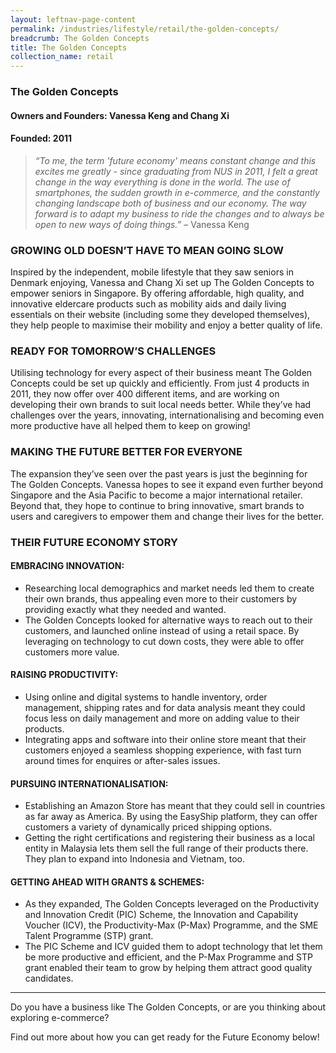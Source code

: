 ```yaml
---
layout: leftnav-page-content
permalink: /industries/lifestyle/retail/the-golden-concepts/
breadcrumb: The Golden Concepts
title: The Golden Concepts
collection_name: retail
---
```


### **The Golden Concepts**
<h4 class="no-margin-top">Owners and Founders: Vanessa Keng and Chang Xi</h4>
<h4 class="no-margin-top">Founded: 2011</h4>

<blockquote>
  <i>“To me, the term 'future economy' means constant change and this excites me greatly - since graduating from NUS in 2011, I felt a great change in the way everything is done in the world. The use of smartphones, the sudden growth in e-commerce, and the constantly changing landscape both of business and our economy. The way forward is to adapt my business to ride the changes and to always be open to new ways of doing things.”</i> – Vanessa Keng
</blockquote>

### **GROWING OLD DOESN’T HAVE TO MEAN GOING SLOW**

Inspired by the independent, mobile lifestyle that they saw seniors in Denmark enjoying, Vanessa and Chang Xi set up The Golden Concepts to empower seniors in Singapore. By offering affordable, high quality, and innovative eldercare products such as mobility aids and daily living essentials on their website (including some they developed themselves), they help people to maximise their mobility and enjoy a better quality of life.

### **READY FOR TOMORROW’S CHALLENGES**

Utilising technology for every aspect of their business meant The Golden Concepts could be set up quickly and efficiently. From just 4 products in 2011, they now offer over 400 different items, and are working on developing their own brands to suit local needs better. While they’ve had challenges over the years, innovating, internationalising and becoming even more productive have all helped them to keep on growing!

### **MAKING THE FUTURE BETTER FOR EVERYONE**

The expansion they’ve seen over the past years is just the beginning for The Golden Concepts. Vanessa hopes to see it expand even further beyond Singapore and the Asia Pacific to become a major international retailer. Beyond that, they hope to continue to bring innovative, smart brands to users and caregivers to empower them and change their lives for the better. 

### **THEIR FUTURE ECONOMY STORY**

#### **EMBRACING INNOVATION:**
* Researching local demographics and market needs led them to create their own brands, thus appealing even more to their customers by providing exactly what they needed and wanted.
* The Golden Concepts looked for alternative ways to reach out to their customers, and launched online instead of using a retail space. By leveraging on technology to cut down costs, they were able to offer customers more value.

#### **RAISING PRODUCTIVITY:**
* Using online and digital systems to handle inventory, order management, shipping rates and for data analysis meant they could focus less on daily management and more on adding value to their products.  
* Integrating apps and software into their online store meant that their customers enjoyed a seamless shopping experience, with fast turn around times for enquires or after-sales issues.

#### **PURSUING INTERNATIONALISATION:**
* Establishing an Amazon Store has meant that they could sell in countries as far away as America. By using the EasyShip platform, they can offer customers a variety of dynamically priced shipping options.
* Getting the right certifications and registering their business as a local entity in Malaysia lets them sell the full range of their products there. They plan to expand into Indonesia and Vietnam, too.

#### **GETTING AHEAD WITH GRANTS & SCHEMES:**
* As they expanded, The Golden Concepts leveraged on the Productivity and Innovation Credit (PIC) Scheme, the Innovation and Capability Voucher (ICV), the Productivity-Max (P-Max) Programme, and the SME Talent Programme (STP) grant.
* The PIC Scheme and ICV guided them to adopt technology that let them be more productive and efficient, and the P-Max Programme and STP grant enabled their team to grow by helping them attract good quality candidates.

---

Do you have a business like The Golden Concepts, or are you thinking about exploring e-commerce?

Find out more about how you can get ready for the Future Economy below!  
